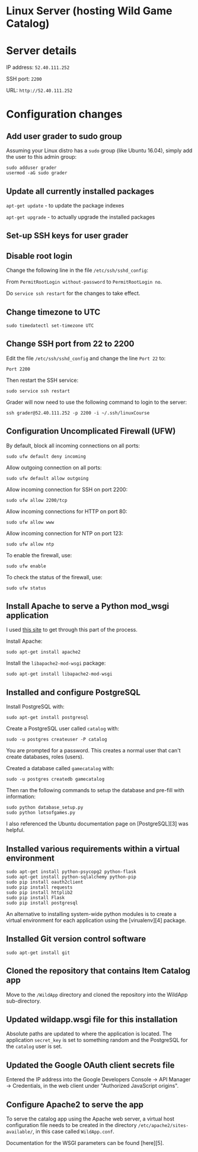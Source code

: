 # Linux Server (hosting Wild Game Catalog)

# Server details
IP address: `52.40.111.252`

SSH port: `2200`

URL: `http://52.40.111.252`

# Configuration changes

## Add user grader to sudo group
Assuming your Linux distro has a `sudo` group (like Ubuntu 16.04), simply add the user to
this admin group:
```
sudo adduser grader
usermod -aG sudo grader
```

## Update all currently installed packages

`apt-get update` - to update the package indexes

`apt-get upgrade` - to actually upgrade the installed packages

## Set-up SSH keys for user grader

## Disable root login
Change the following line in the file `/etc/ssh/sshd_config`:

From `PermitRootLogin without-password` to `PermitRootLogin no`.

Do `service ssh restart` for the changes to take effect.

## Change timezone to UTC

`sudo timedatectl set-timezone UTC`

## Change SSH port from 22 to 2200
Edit the file `/etc/ssh/sshd_config` and change the line `Port 22` to:

`Port 2200`

Then restart the SSH service:

`sudo service ssh restart`

Grader will now need to use the following command to login to the server:

`ssh grader@52.40.111.252 -p 2200 -i ~/.ssh/linuxCourse`

## Configuration Uncomplicated Firewall (UFW)
By default, block all incoming connections on all ports:

`sudo ufw default deny incoming`

Allow outgoing connection on all ports:

`sudo ufw default allow outgoing`

Allow incoming connection for SSH on port 2200:

`sudo ufw allow 2200/tcp`

Allow incoming connections for HTTP on port 80:

`sudo ufw allow www`

Allow incoming connection for NTP on port 123:

`sudo ufw allow ntp`

To enable the firewall, use:

`sudo ufw enable`

To check the status of the firewall, use:

`sudo ufw status`

## Install Apache to serve a Python mod_wsgi application
I used [this site](https://www.digitalocean.com/community/tutorials/how-to-deploy-a-flask-application-on-an-ubuntu-vps) to get through this part of the process.

Install Apache:

`sudo apt-get install apache2`

Install the `libapache2-mod-wsgi` package:

`sudo apt-get install libapache2-mod-wsgi`

## Installed and configure PostgreSQL
Install PostgreSQL with:

`sudo apt-get install postgresql`

Create a PostgreSQL user called `catalog` with:

`sudo -u postgres createuser -P catalog`

You are prompted for a password. This creates a normal user that can't create
databases, roles (users).

Created a database called `gamecatalog` with:

`sudo -u postgres createdb gamecatalog`

Then ran the following commands to setup the database and pre-fill with information:
```
sudo python database_setup.py
sudo python lotsofgames.py
```

I also referenced the Ubuntu documentation page on [PostgreSQL][3] was helpful.

## Installed various requirements within a virtual environment
```
sudo apt-get install python-psycopg2 python-flask
sudo apt-get install python-sqlalchemy python-pip
sudo pip install oauth2client
sudo pip install requests
sudo pip install httplib2
sudo pip install Flask
sudo pip install postgresql
```

An alternative to installing system-wide python modules is to create a virtual
environment for each application using the [virualenv][4] package.

## Installed Git version control software
`sudo apt-get install git`

## Cloned the repository that contains Item Catalog app
Move to the `/WildApp` directory and cloned the repository into the WildApp sub-directory.

## Updated wildapp.wsgi file for this installation
Absolute paths are updated to where the application is located. The application `secret_key` is set to
something random and the PostgreSQL for the `catalog` user is set.

## Updated the Google OAuth client secrets file
Entered the IP address into the Google Developers Console -> API Manager
-> Credentials, in the web client under "Authorized JavaScript origins".


## Configure Apache2 to serve the app
To serve the catalog app using the Apache web server, a virtual host configuration file
needs to be created in the directory `/etc/apache2/sites-available/`, in this case called
`WildApp.conf`.

Documentation for the WSGI parameters can be found [here][5].

